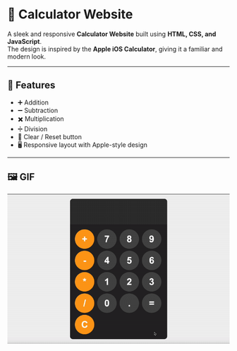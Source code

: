 # 🧮 Calculator Website  

A sleek and responsive **Calculator Website** built using **HTML, CSS, and JavaScript**.  
The design is inspired by the **Apple iOS Calculator**, giving it a familiar and modern look.  

---

## 🚀 Features  
- ➕ Addition  
- ➖ Subtraction  
- ✖️ Multiplication  
- ➗ Division  
- 🔄 Clear / Reset button  
- 🖥 Responsive layout with Apple-style design  

---

## 🖼️ GIF  
![Calculator Demo](https://github.com/ishita-wadhwa/js-calculator/blob/main/calculator%20gif.gif?raw=true.gif)
